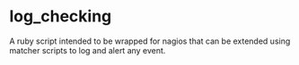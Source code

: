 log_checking
==================

A ruby script intended to be wrapped for nagios that can be extended using matcher scripts to log and alert any event. 
